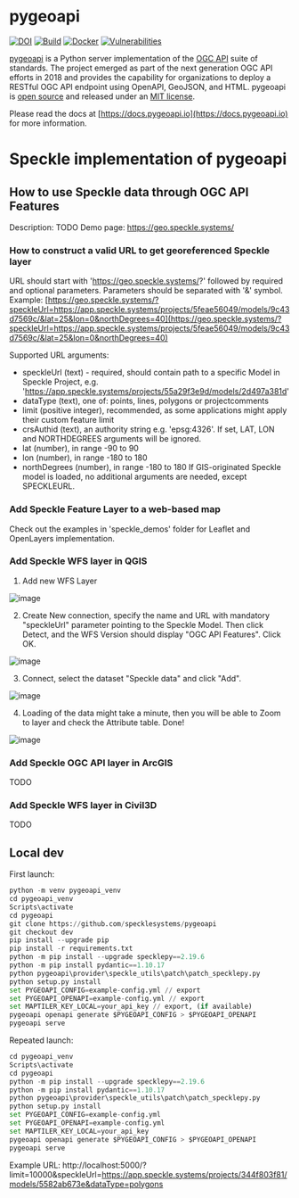 # pygeoapi

[![DOI](https://zenodo.org/badge/121585259.svg)](https://zenodo.org/badge/latestdoi/121585259)
[![Build](https://github.com/geopython/pygeoapi/actions/workflows/main.yml/badge.svg)](https://github.com/geopython/pygeoapi/actions/workflows/main.yml)
[![Docker](https://github.com/geopython/pygeoapi/actions/workflows/containers.yml/badge.svg)](https://github.com/geopython/pygeoapi/actions/workflows/containers.yml)
[![Vulnerabilities](https://github.com/geopython/pygeoapi/actions/workflows/vulnerabilities.yml/badge.svg)](https://github.com/geopython/pygeoapi/actions/workflows/vulnerabilities.yml)

[pygeoapi](https://pygeoapi.io) is a Python server implementation of the [OGC API](https://ogcapi.ogc.org) suite of standards. The project emerged as part of the next generation OGC API efforts in 2018 and provides the capability for organizations to deploy a RESTful OGC API endpoint using OpenAPI, GeoJSON, and HTML. pygeoapi is [open source](https://opensource.org/) and released under an [MIT license](https://github.com/geopython/pygeoapi/blob/master/LICENSE.md).

Please read the docs at [https://docs.pygeoapi.io](https://docs.pygeoapi.io) for more information.

# Speckle implementation of pygeoapi

## How to use Speckle data through OGC API Features

Description: TODO
Demo page: https://geo.speckle.systems/ 

### How to construct a valid URL to get georeferenced Speckle layer
URL should start with 'https://geo.speckle.systems/?' followed by required and optional parameters. Parameters should be separated with '&' symbol. 
Example: [https://geo.speckle.systems/?speckleUrl=https://app.speckle.systems/projects/5feae56049/models/9c43d7569c/&lat=25&lon=0&northDegrees=40](https://geo.speckle.systems/?speckleUrl=https://app.speckle.systems/projects/5feae56049/models/9c43d7569c/&lat=25&lon=0&northDegrees=40)

Supported URL arguments:
 - speckleUrl (text) - required, should contain path to a specific Model in Speckle Project, e.g. 'https://app.speckle.systems/projects/55a29f3e9d/models/2d497a381d'
 - dataType (text), one of: points, lines, polygons or projectcomments
 - limit (positive integer), recommended, as some applications might apply their custom feature limit
 - crsAuthid (text), an authority string e.g. 'epsg:4326'. If set, LAT, LON and NORTHDEGREES arguments will be ignored.
 - lat (number), in range -90 to 90
 - lon (number), in range -180 to 180
 - northDegrees (number), in range -180 to 180
If GIS-originated Speckle model is loaded, no additional arguments are needed, except SPECKLEURL.  


### Add Speckle Feature Layer to a web-based map

Check out the examples in 'speckle_demos' folder for Leaflet and OpenLayers implementation.

### Add Speckle WFS layer in QGIS
1. Add new WFS Layer

![image](https://github.com/user-attachments/assets/ea168853-dc97-43bf-b9f2-4d0244addb01)

2. Create New connection, specify the name and URL with mandatory "speckleUrl" parameter pointing to the Speckle Model. Then click Detect, and the WFS Version should display "OGC API Features". Click OK.

![image](https://github.com/user-attachments/assets/8bf9f164-bdb1-455e-8298-f0c1d5dd324d)

3. Connect, select the dataset "Speckle data" and click "Add".

![image](https://github.com/user-attachments/assets/73c97729-f3b3-4192-a4cf-667ba147fc6f)

4. Loading of the data might take a minute, then you will be able to Zoom to layer and check the Attribute table. Done! 

![image](https://github.com/user-attachments/assets/0708c64e-b063-4f55-b9f4-e791fc32da95)


### Add Speckle OGC API layer in ArcGIS

TODO


### Add Speckle WFS layer in Civil3D

TODO

## Local dev
First launch:
```python
python -m venv pygeoapi_venv
cd pygeoapi_venv
Scripts\activate
cd pygeoapi
git clone https://github.com/specklesystems/pygeoapi
git checkout dev
pip install --upgrade pip
pip install -r requirements.txt
python -m pip install --upgrade specklepy==2.19.6
python -m pip install pydantic==1.10.17
python pygeoapi\provider\speckle_utils\patch\patch_specklepy.py
python setup.py install
set PYGEOAPI_CONFIG=example-config.yml // export
set PYGEOAPI_OPENAPI=example-config.yml // export
set MAPTILER_KEY_LOCAL=your_api_key // export, (if available)
pygeoapi openapi generate $PYGEOAPI_CONFIG > $PYGEOAPI_OPENAPI
pygeoapi serve
```

Repeated launch:
```python
cd pygeoapi_venv
Scripts\activate
cd pygeoapi
python -m pip install --upgrade specklepy==2.19.6
python -m pip install pydantic==1.10.17
python pygeoapi\provider\speckle_utils\patch\patch_specklepy.py
python setup.py install
set PYGEOAPI_CONFIG=example-config.yml
set PYGEOAPI_OPENAPI=example-config.yml
set MAPTILER_KEY_LOCAL=your_api_key
pygeoapi openapi generate $PYGEOAPI_CONFIG > $PYGEOAPI_OPENAPI
pygeoapi serve

```

Example URL:
http://localhost:5000/?limit=10000&speckleUrl=https://app.speckle.systems/projects/344f803f81/models/5582ab673e&dataType=polygons


